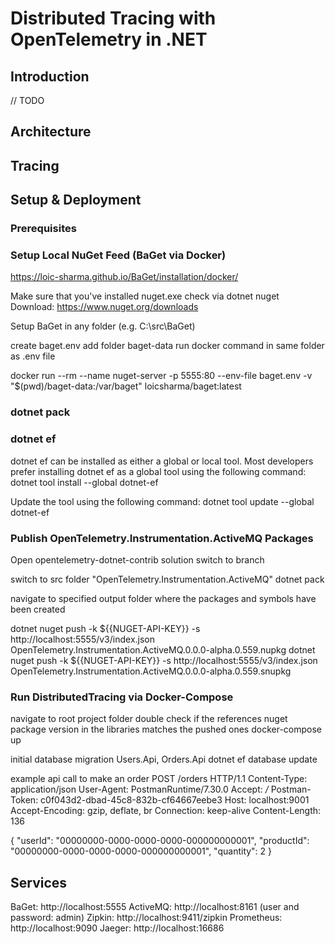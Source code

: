 # Distributed Tracing with OpenTelemetry in .NET
## Introduction
// TODO

## Architecture

## Tracing

## Setup & Deployment

### Prerequisites
### Setup Local NuGet Feed (BaGet via Docker)
https://loic-sharma.github.io/BaGet/installation/docker/

Make sure that you've installed nuget.exe
check via dotnet nuget
Download: https://www.nuget.org/downloads

Setup BaGet in any folder (e.g. C:\src\BaGet)

create baget.env
add folder baget-data
run docker command in same folder as .env file


docker run --rm --name nuget-server -p 5555:80 --env-file baget.env -v "$(pwd)/baget-data:/var/baget" loicsharma/baget:latest

### dotnet pack

### dotnet ef
dotnet ef can be installed as either a global or local tool. Most developers prefer installing dotnet ef as a global tool using the following command:
dotnet tool install --global dotnet-ef

Update the tool using the following command:
dotnet tool update --global dotnet-ef

### Publish OpenTelemetry.Instrumentation.ActiveMQ Packages
Open opentelemetry-dotnet-contrib solution
switch to branch

switch to src folder "OpenTelemetry.Instrumentation.ActiveMQ"
dotnet pack

navigate to specified output folder where the packages and symbols have been created

dotnet nuget push -k ${{NUGET-API-KEY}} -s http://localhost:5555/v3/index.json OpenTelemetry.Instrumentation.ActiveMQ.0.0.0-alpha.0.559.nupkg
dotnet nuget push -k ${{NUGET-API-KEY}} -s http://localhost:5555/v3/index.json OpenTelemetry.Instrumentation.ActiveMQ.0.0.0-alpha.0.559.snupkg

### Run DistributedTracing via Docker-Compose
navigate to root project folder
double check if the references nuget package version in the libraries matches the pushed ones
docker-compose up

initial database migration
Users.Api, Orders.Api
dotnet ef database update


example api call to make an order
POST /orders HTTP/1.1
Content-Type: application/json
User-Agent: PostmanRuntime/7.30.0
Accept: */*
Postman-Token: c0f043d2-dbad-45c8-832b-cf64667eebe3
Host: localhost:9001
Accept-Encoding: gzip, deflate, br
Connection: keep-alive
Content-Length: 136
 
{
  "userId": "00000000-0000-0000-0000-000000000001",
  "productId": "00000000-0000-0000-0000-000000000001",
  "quantity": 2
}


## Services
BaGet: http://localhost:5555
ActiveMQ: http://localhost:8161 (user and password: admin)
Zipkin: http://localhost:9411/zipkin
Prometheus: http://localhost:9090
Jaeger: http://localhost:16686